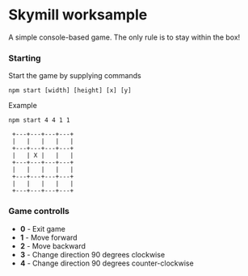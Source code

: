 # Skymill worksample
A simple console-based game. The only rule is to stay within the box!

### Starting
Start the game by supplying commands
```
npm start [width] [height] [x] [y]
```

Example
```
npm start 4 4 1 1

 +---+---+---+---+
 |   |   |   |   |
 +---+---+---+---+
 |   | X |   |   |
 +---+---+---+---+
 |   |   |   |   |
 +---+---+---+---+
 |   |   |   |   |
 +---+---+---+---+

```

### Game controlls
- **0** - Exit game
- **1** - Move forward
- **2** - Move backward
- **3** - Change direction 90 degrees clockwise
- **4** - Change direction 90 degrees counter-clockwise
